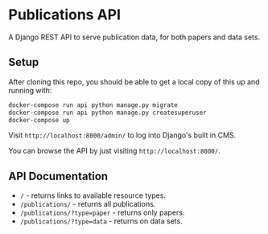 # Publications API

A Django REST API to serve publication data, for both papers and data sets.

## Setup

After cloning this repo, you should be able to get a local copy of this up and
running with:

```bash
docker-compose run api python manage.py migrate
docker-compose run api python manage.py createsuperuser
docker-compose up
```

Visit `http://localhost:8000/admin/` to log into Django's built in CMS.

You can browse the API by just visiting `http://localhost:8000/`.

## API Documentation

* `/` - returns links to available resource types.
* `/publications/` - returns all publications.
* `/publications/?type=paper` - returns only papers.
* `/publications/?type=data` - returns on data sets.
